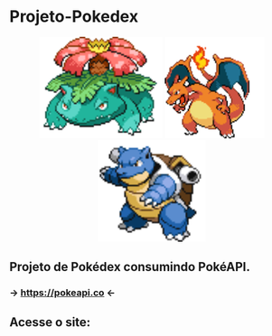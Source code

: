 # Projeto-Pokedex

<div align="center">
  
  <img height="180em" src="https://raw.githubusercontent.com/PokeAPI/sprites/master/sprites/pokemon/versions/generation-v/black-white/animated/3.gif"/>
  <img height="180em" src="https://raw.githubusercontent.com/PokeAPI/sprites/master/sprites/pokemon/versions/generation-v/black-white/animated/6.gif"/>
  <img height="180em" src="https://raw.githubusercontent.com/PokeAPI/sprites/master/sprites/pokemon/versions/generation-v/black-white/animated/9.gif"/>
  
</div>

## Projeto de Pokédex consumindo PokéAPI.
### -> https://pokeapi.co <-

## Acesse o site:
